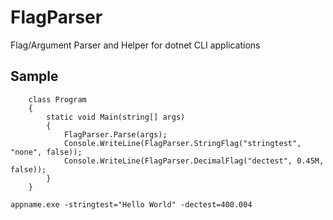# FlagParser
Flag/Argument Parser and Helper for dotnet CLI applications

## Sample
```
    class Program
    {
        static void Main(string[] args)
        {
            FlagParser.Parse(args);
            Console.WriteLine(FlagParser.StringFlag("stringtest", "none", false));
            Console.WriteLine(FlagParser.DecimalFlag("dectest", 0.45M, false));
        }
    }
```
```
appname.exe -stringtest="Hello World" -dectest=400.004
```
